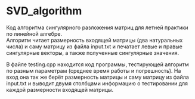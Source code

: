 # SVD_algorithm
Код алгоритма сингулярного разложения матриц для летней практики по линейной алгебре. <br>
Алгоритм читает размерность входящей матрицы (два натуральных числа) и саму матрицу из файла input.txt и печатает левые и правые сингулярные векторы, а также полученные сингулярные значения.

В файле testing.cpp находится код программы, тестирующей алгоритм по разным параметрам (среднее время работы и погрешность). На вход она так же берёт размерность матрицы и саму матрицу из файла input.txt и выводит двумя столбцами информацию о тестировании для каждой размерности входящей матрицы.

